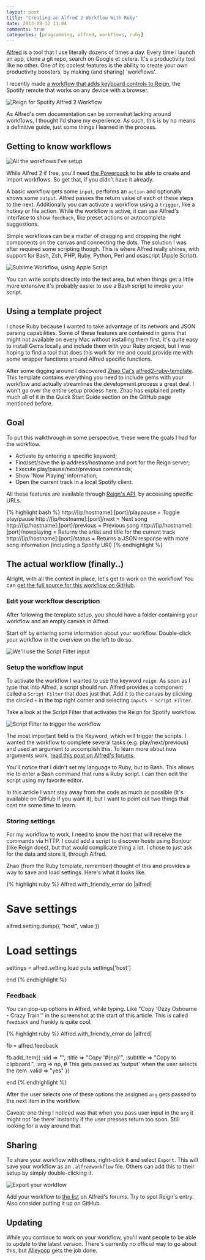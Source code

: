 ```yaml
---
layout: post
title: "Creating an Alfred 2 Workflow With Ruby"
date: 2013-08-12 11:04
comments: true
categories: [programming, alfred, workflows, ruby]
---
```


[Alfred](http://alfredapp.com) is a tool that I use literally dozens of times a day. Every time
I launch an app, clone a git repo, search on Google et cetera. It's a productivity tool like no
other. One of its coolest features is the ability to create your own productivity
boosters, by making (and sharing) 'workflows'.

I recently made [a workflow that adds keyboard controls to Reign](http://dangercove.com/blog/2013/08/11/alfred-2-workflow-for-reign/),
the Spotify remote that works on any device with a browser.

![Reign for Spotify Alfred 2 Workflow](/images/media/alfred/reign.jpg)

As Alfred's own documentation can be somewhat lacking around workflows, I
thought I'd share my experience. As such, this is by no means a definitive guide, 
just some things I learned in the process.

<!-- more -->

## Getting to know workflows

![All the workflows I've setup](/images/media/alfred/workflows.png)

While Alfred 2 if free, you'll need [the Powerpack](http://www.alfredapp.com/powerpack/) to be
able to create and import workflows. So get that, if you didn't have it already.

A basic workflow gets some ```input```, performs an ```action``` and optionally
shows some ```output```. Alfred passes the return value of each of these steps to the 
next. Additionally you can activate a workflow using a ```trigger```, like a hotkey 
or file action. While the workflow is active, it can use Alfred's interface to 
show ```feedback```, like preset actions or autocomplete suggestions.

Simple workflows can be a matter of dragging and dropping the right components
on the canvas and connecting the dots. The solution I was after required
some scripting though. This is where Alfred really shines, with support for
Bash, Zsh, PHP, Ruby, Python, Perl and osascript (Apple Script).

![Sublime Workflow, using Apple Script](/images/media/alfred/sublime-applescript.jpg)

You can write scripts directly into the text area, but when things get a little more
extensive it's probably easier to use a Bash script to invoke your script.

## Using a template project

I chose Ruby because I wanted to take advantage of its network and JSON
parsing capabilities. Some of these features are contained in gems that might not available on
every Mac without installing them first. It's quite easy to install Gems locally
and include them with your Ruby project, but I was hoping to find a tool
that does this work for me and could provide me with some wrapper functions
around Alfred specific functions.

After some digging around I discovered [Zhao Cai's](https://github.com/zhaocai) [alfred2-ruby-template](https://github.com/zhaocai/alfred2-ruby-template).
This template contains everything you need to include gems with your
workflow and actually streamlines the development process a great deal. I won't
go over the entire setup process here. Zhao has explained pretty much all of it
in the Quick Start Guide section on the GitHub page mentioned before.

## Goal

To put this walkthrough in some perspective, these were the goals I had for the
workflow.

* Activate by entering a specific keyword;
* Find/set/save the ip address/hostname and port for the Reign server;
* Execute play/pause/next/previous commands;
* Show 'Now Playing' information;
* Open the current track in a local Spotify client.

All these features are available through [Reign's API](http://dangercove.com/reign/developers/),
by accessing specific URLs.

{% highlight bash %}
http://[ip/hostname]:[port]/playpause = Toggle play/pause
http://[ip/hostname]:[port]/next = Next song
http://[ip/hostname]:[port]/previous = Previous song
http://[ip/hostname]:[port]/nowplaying = Returns the artist and title for the current track
http://[ip/hostname]:[port]/status = Returns a JSON response with more song information (including a Spotify URI)
{% endhighlight %}

## The actual workflow (finally..)

Alright, with all the context in place, let's get to work on the workflow! You
can [get the full source for this workflow on GitHub](https://github.com/DangerCove/reign-alfred2-workflow).

### Edit your workflow description

After following the template setup, you should have a folder containing your
workflow and an empty canvas in Alfred.

Start off by entering some information about your workflow. Double-click your
workflow in the overview on the left to do so.

![We'll use the Script Filter input](/images/media/alfred/workflowinfo.jpg)

### Setup the workflow input

To activate the workflow I wanted to use the keyword ```reign```. As soon as I
type that into Alfred, a script should run. Alfred provides a component called
a ```Script Filter``` that does just that. Add it to the canvas by clicking the
circled ```+``` in the top right corner and selecting ```Inputs → Script Filter```.

Take a look at the Script Filter that activates the Reign for Spotify workflow.

![Script Filter to trigger the workflow](/images/media/alfred/scriptfilter.jpg)

The most important field is the Keyword, which will trigger the scripts. I
wanted the workflow to complete several tasks (e.g. play/next/previous) and
used an argument to accomplish this. To learn more about how arguments work,
[read this post on Alfred's forums](http://www.alfredforum.com/topic/96-understanding-argument-types-in-keywords-and-script-filters/).

You'll notice that I didn't set my language to Ruby, but to Bash. This allows me
to enter a Bash command that runs a Ruby script. I can then edit the script
using my favorite editor.

In this article I want stay away from the code as much as possible (it's
available on GitHub if you want it), but I want to point out
two things that cost me some time to learn.

### Storing settings

For my workflow to work, I need to know the host that will receive the commands
via HTTP. I could add a script to discover hosts using Bonjour (like Reign does),
but that would complicate thing a lot. I chose to just ask for the data and
store it, through Alfred.

Zhao (from the Ruby template, remember) thought of this and provides a way to
save and load settings. Here's what it looks like.

{% highlight ruby %}
Alfred.with_friendly_error do |alfred|
  
  # Save settings
  alfred.setting.dump({ "host", value })

  # Load settings
  settings = alfred.setting.load
  puts settings['host']

end
{% endhighlight %}

### Feedback

You can pop-up options in Alfred, while typing. Like "Copy 'Ozzy Osbourne -
Crazy Train'" in the screenshot at the start of this article. This is called ```feedback```
and frankly is quite cool.

{% highlight ruby %}
Alfred.with_friendly_error do |alfred|
  
  fb = alfred.feedback

  fb.add_item({
    :uid      => "",
    :title    => "Copy '#{np}'", 
    :subtitle => "Copy to clipboard.",
    :arg      => np, # This gets passed as 'output' when the user selects the item
    :valid    => "yes"
  })

end
{% endhighlight %}

After the user selects one of these options the assigned ```arg``` gets passed
to the next item in the workflow.

Caveat: one thing I noticed was that when you pass user input in the ```arg```
it might not 'be there' instantly if the user presses return too soon. Still
looking for a way around that.

## Sharing

To share your workflow with others, right-click it and select ```Export```.
This will save your workflow as an ```.alfredworkflow``` file. Others can add
this to their setup by simply double-clicking it.

![Export your workflow](/images/media/alfred/export.jpg)

Add your workflow to [the list](http://www.alfredforum.com/forum/3-share-your-workflows/)
on Alfred's forums. Try to spot Reign's entry. Also consider putting it up on GitHub.

## Updating

While you continue to work on your workflow, you'll want people to be able to update to
the latest version. There's currently no official way to go about this, but
[Alleyoop](http://www.alfredforum.com/topic/1582-alleyoop-update-alfred-workflows/)
gets the job done.
